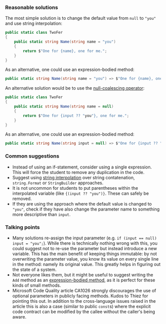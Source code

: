 ### Reasonable solutions

The most simple solution is to change the default value from `null` to `"you"` and use string interpolation:

```csharp
public static class TwoFer
{
    public static string Name(string name = "you")
    {
        return $"One for {name}, one for me.";
    }
}
```

As an alternative, one could use an expression-bodied method:

```csharp
public static string Name(string name = "you") => $"One for {name}, one for me.";
```

An alternative solution would be to use the [null-coalescing operator](https://docs.microsoft.com/en-us/dotnet/csharp/language-reference/operators/null-coalescing-operator):

```csharp
public static class TwoFer
{
    public static string Name(string name = null)
    {
        return $"One for {input ?? "you"}, one for me.";
    }
}
```

As an alternative, one could use an expression-bodied method:

```csharp
public static string Name(string input = null) => $"One for {input ?? "you"}, one for me.";
```

### Common suggestions

- Instead of using an if-statement, consider using a single expression. This will force the student to remove any duplication in the code.
- Suggest using [string interpolation](https://docs.microsoft.com/en-us/dotnet/csharp/language-reference/tokens/interpolated) over string contatenation, `string.Format` or `StringBuilder` approaches.
- It is not uncommon for students to put parentheses within the interpolated variable (like `{(input ?? "you")}`. These can safely be removed.
- If they are using the approach where the default value is changed to `"you"`, check if they have also change the parameter name to something more descriptive than `input`.

### Talking points

- Many solutions re-assign the input parameter (e.g. `if (input == null) input = "you";`). While there is technically nothing wrong with this, you could suggest not to re-use the parameter but instead introduce a new variable. This has the main benefit of keeping things immutable: by not overwriting the parameter value, you know its value on every single line in the method: namely its original value. This greatly helps in figuring out the state of a system.
- Not everyone likes them, but it might be useful to suggest writing the `Add` method as an [expression-bodied method](https://docs.microsoft.com/en-us/dotnet/csharp/programming-guide/statements-expressions-operators/expression-bodied-members#methods), as it is perfect for these kinds of small methods.
- Microsoft Code Quality article CA1026 strongly discourages the use of optional parameters in publicly
facing methods.  Kudos to Thiez for pointing this out.  In addition to the cross-language issues raised
in the article this is also a case (similar to public `const`s) where the explicit code contract can be
modified by the callee without the caller's being aware.
